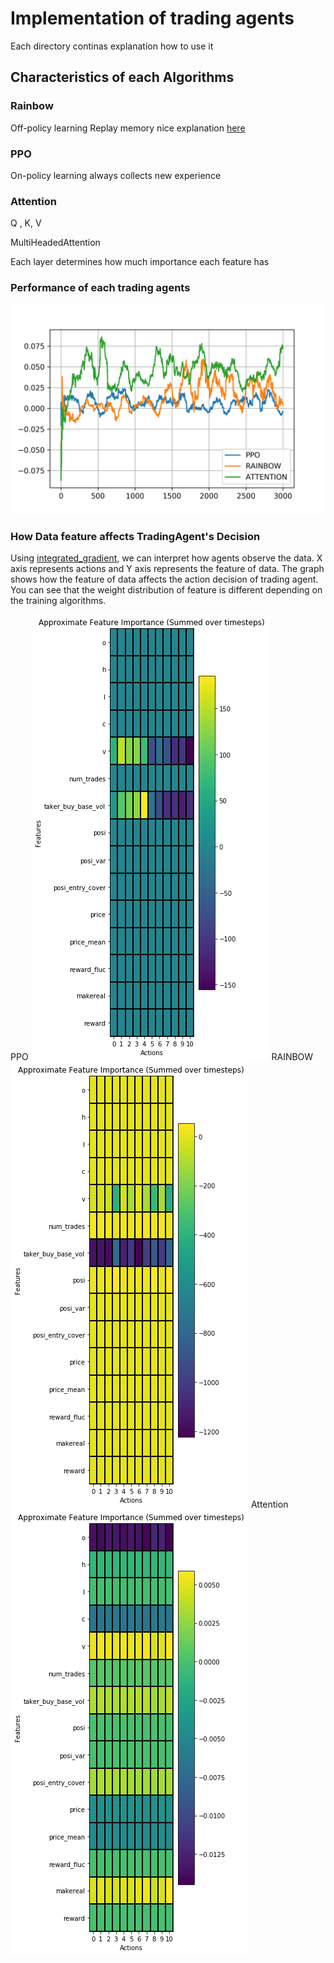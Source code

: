 # Implementation of trading agents

Each directory continas explanation how to use it

## Characteristics of each Algorithms

### Rainbow
Off-policy learning 
Replay memory
nice explanation [here](https://github.com/Curt-Park/rainbow-is-all-you-need)

### PPO
On-policy learning
always collects new experience

### Attention
Q , K, V

MultiHeadedAttention

Each layer determines how much importance each feature has

### Performance of each trading agents
![performanceTogether](../figs/TradingAgentPerformance.png)

### How Data feature affects TradingAgent's Decision
Using [integrated_gradient](https://medium.com/@kartikeyabhardwaj98/integrated-gradients-for-deep-neural-networks-c114e3968eae), we can interpret how agents observe the data.
X axis represents actions and Y axis represents the feature of data. The graph shows how the feature of data affects the action decision of trading agent. You can see that the weight distribution of feature is different depending on the training algorithms.

PPO
![PPOIG](../figs/ppo_IG.png)
RAINBOW
![Rainbow](../figs/rainbow_IG.png)
Attention
![AttentionIG](../figs/attention_IG.png)


